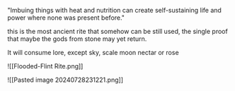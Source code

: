 "Imbuing things with heat and nutrition can create self-sustaining life and power where none was present before."

this is the most ancient rite that somehow can be still used, the single proof that maybe the gods from stone may yet return.

It will consume lore, except sky, scale moon nectar or rose

![[Flooded-Flint Rite.png]]

![[Pasted image 20240728231221.png]]